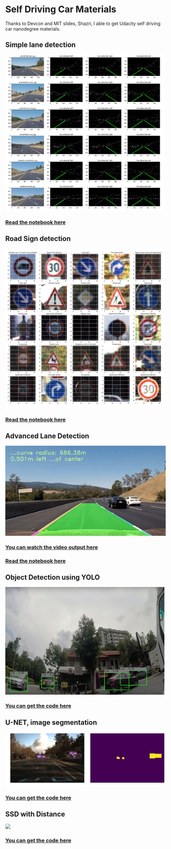 # Self Driving Car Materials
Thanks to Devcon and MIT slides, Shazri, I able to get Udacity self driving car nanodegree materials.

## Simple lane detection
<img src="Episode1_SimpleLaneDetection/test_images/output.png" width="500">

### [Read the notebook here](https://github.com/huseinzol05/Udacity-Nanodegree-SelfDrivingCar/blob/master/Episode1_SimpleLaneDetection/Main-LaneDetection.ipynb)
## Road Sign detection
<img src="signboard-detection/output.png" width="500">

### [Read the notebook here](https://github.com/huseinzol05/Udacity-Nanodegree-SelfDrivingCar/blob/master/signboard-detection/sign-detection.ipynb)
## Advanced Lane Detection
![alt text](Advanced-Lane-Detection/output.gif)
### [You can watch the video output here](https://youtu.be/_eQ1x-FK6Y4)
### [Read the notebook here](https://github.com/huseinzol05/Udacity-Nanodegree-SelfDrivingCar/blob/master/Advanced-Lane-Detection/Advanced-Lane-Detection.ipynb)
## Object Detection using YOLO
<img src="yolo/4.png" width="500">

### [You can get the code here](https://github.com/huseinzol05/YOLO-Object-Detection-Tensorflow)
## U-NET, image segmentation
![alt text](unet/download.png)
### [You can get the code here](unet)

## SSD with Distance
<img src="https://raw.githubusercontent.com/huseinzol05/SelfDrivingCar-Materials/master/SSD-Distance/img/output.png" width="500">

### [You can get the code here](SSD-Distance)


